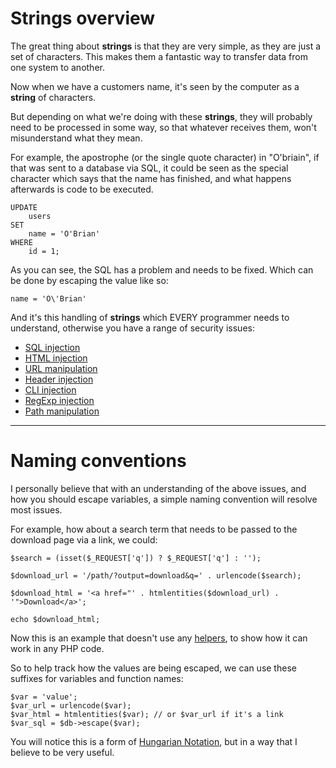 # Strings overview

The great thing about **strings** is that they are very simple, as they are just a set of characters. This makes them a fantastic way to transfer data from one system to another.

Now when we have a customers name, it's seen by the computer as a **string** of characters.

But depending on what we're doing with these **strings**, they will probably need to be processed in some way, so that whatever receives them, won't misunderstand what they mean.

For example, the apostrophe (or the single quote character) in "O'briain", if that was sent to a database via SQL, it could be seen as the special character which says that the name has finished, and what happens afterwards is code to be executed.

	UPDATE
		users
	SET
		name = 'O'Brian'
	WHERE
		id = 1;

As you can see, the SQL has a problem and needs to be fixed. Which can be done by escaping the value like so:

	name = 'O\'Brian'

And it's this handling of **strings** which EVERY programmer needs to understand, otherwise you have a range of security issues:

- [SQL injection](../../doc/security/strings/sql-injection.md)
- [HTML injection](../../doc/security/strings/html-injection.md)
- [URL manipulation](../../doc/security/strings/url-manipulation.md)
- [Header injection](../../doc/security/strings/header-injection.md)
- [CLI injection](../../doc/security/strings/cli-injection.md)
- [RegExp injection](../../doc/security/strings/regexp-injection.md)
- [Path manipulation](../../doc/security/strings/path-manipulation.md)

---

# Naming conventions

I personally believe that with an understanding of the above issues, and how you should escape variables, a simple naming convention will resolve most issues.

For example, how about a search term that needs to be passed to the download page via a link, we could:

	$search = (isset($_REQUEST['q']) ? $_REQUEST['q'] : '');

	$download_url = '/path/?output=download&q=' . urlencode($search);

	$download_html = '<a href="' . htmlentities($download_url) . '">Download</a>';

	echo $download_html;

Now this is an example that doesn't use any [helpers](../../doc/helpers.md), to show how it can work in any PHP code.

So to help track how the values are being escaped, we can use these suffixes for variables and function names:

	$var = 'value';
	$var_url = urlencode($var);
	$var_html = htmlentities($var); // or $var_url if it's a link
	$var_sql = $db->escape($var);

You will notice this is a form of [Hungarian Notation](http://en.wikipedia.org/wiki/Hungarian_notation), but in a way that I believe to be very useful.
